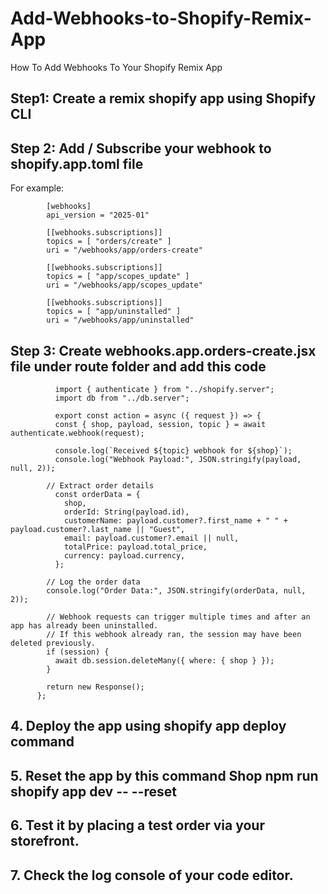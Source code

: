 # Add-Webhooks-to-Shopify-Remix-App
How To Add Webhooks To Your Shopify Remix App

## Step1: Create a remix shopify app using Shopify CLI
## Step 2: Add / Subscribe your webhook to shopify.app.toml file 

For example:

            [webhooks]
            api_version = "2025-01"
        
            [[webhooks.subscriptions]]
            topics = [ "orders/create" ]
            uri = "/webhooks/app/orders-create"
        
            [[webhooks.subscriptions]]
            topics = [ "app/scopes_update" ]
            uri = "/webhooks/app/scopes_update"
        
            [[webhooks.subscriptions]]
            topics = [ "app/uninstalled" ]
            uri = "/webhooks/app/uninstalled"

## Step 3: Create webhooks.app.orders-create.jsx file under route folder and add this code
      
              import { authenticate } from "../shopify.server";
              import db from "../db.server";
          
              export const action = async ({ request }) => {
              const { shop, payload, session, topic } = await authenticate.webhook(request);
          
              console.log(`Received ${topic} webhook for ${shop}`);
              console.log("Webhook Payload:", JSON.stringify(payload, null, 2));
          
            // Extract order details
              const orderData = {
                shop,
                orderId: String(payload.id),
                customerName: payload.customer?.first_name + " " + payload.customer?.last_name || "Guest",
                email: payload.customer?.email || null,
                totalPrice: payload.total_price,
                currency: payload.currency,
              };
          
            // Log the order data
            console.log("Order Data:", JSON.stringify(orderData, null, 2));
          
            // Webhook requests can trigger multiple times and after an app has already been uninstalled.
            // If this webhook already ran, the session may have been deleted previously.
            if (session) {
              await db.session.deleteMany({ where: { shop } });
            }
          
            return new Response();
          };


## 4. Deploy the app using shopify app deploy command
## 5. Reset the app by this command Shop npm run shopify app dev -- --reset     
## 6. Test it by placing a test order via your storefront. 
## 7. Check the log console of your code editor. 

